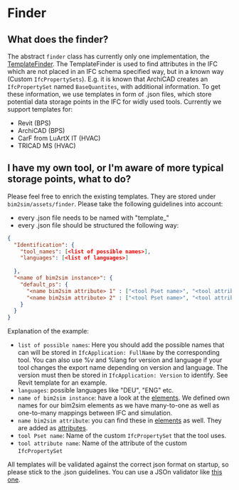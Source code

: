 # Finder
## What does the finder?
The abstract `finder` class has currently only one implementation, the 
[TemplateFinder](TemplateFinder). The TemplateFinder is used to find attributes
in the IFC which are not placed in an IFC schema specified way, but in a known 
way (Custom `IfcPropertySets`). E.g. it is known that ArchiCAD creates an
`IfcPropertySet` named `BaseQuantites`, with additional information. 
To get these information, we use templates in form of .json files, which store
potential data storage points in the IFC for widly used tools.
Currently we support templates for:
* Revit (BPS)
* ArchiCAD (BPS)
* CarF from LuArtX IT (HVAC)
* TRICAD MS (HVAC)

## I have my own tool, or I'm aware of more typical storage points, what to do?
Please feel free to enrich the existing templates. They are stored under 
`bim2sim/assets/finder`. Please take the following guidelines into account:
* every .json file needs to be named with "template_<name of tool>"
* every .json file should be structured the following way:

```json
{
  "Identification": {
    "tool_names": [<list of possible names>],
    "languages": [<list of languages>]
    
  },
  "<name of bim2sim instance>": {
	"default_ps": {
      "<name bim2sim attribute> 1" : ["<tool Pset name>", "<tool attribute name>"],
      "<name bim2sim attribute> 2" : ["<tool Pset name>", "<tool attribute name>"]
    }
  }
}

```
Explanation of the example:
* `list of possible names`: Here you should add the possible names that can 
will be stored in `IfcApplication: FullName` by the corresponding tool. You can 
also use %v and %lang for version and language if your tool changes the export 
name depending on version and language. The version must then be stored in
`IfcApplication: Version` to identify. See Revit template for an example.
* `languages`: possible languages like "DEU", "ENG" etc.
* `name of bim2sim instance`: have a look at the [elements](elements). We 
defined own names for our bim2sim elements as we have many-to-one as well as 
one-to-many mappings between IFC and simulation.
* `name bim2sim attribute`: you can find these in  [elements](elements) as well.
They are added as [attributes](attribute).
* `tool Pset name`: Name of the custom `IfcPropertySet` that the tool uses.
* `tool attribute name`: Name of the attribute of the custom `IfcPropertySet`


All templates will be validated against the correct json format on startup, so 
please stick to the .json guidelines. You can use a JSOn validator like [this one](https://jsonformatter.curiousconcept.com/).